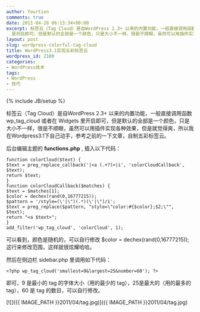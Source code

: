 ```yaml
---
author: Yourtion
comments: true
date: 2011-04-28 06:13:34+00:00
excerpt: 标签云（Tag Cloud）是自WordPress 2.3+ 以来的内置功能，一般直接调用函数 wp_tag_cloud 或者在 Widgets
  里开启即可，但是默认的全部是一个颜色，只是大小不一样，很是不顺眼，虽然可以用插件实现各种效果，但是就觉得爽，所以我在Wordpress3.1下自己动手，参考之前的一下文章，自制五彩标签云。
layout: post
slug: wordpress-colorful-tag-cloud
title: WordPress3.1实现五彩标签云
wordpress_id: 2100
categories:
- WordPress技术
tags:
- WordPress
- 技巧
---
```

{% include JB/setup %}

标签云（Tag Cloud）是自WordPress 2.3+ 以来的内置功能，一般直接调用函数 wp_tag_cloud 或者在 Widgets 里开启即可，但是默认的全部是一个颜色，只是大小不一样，很是不顺眼，虽然可以用插件实现各种效果，但是就觉得爽，所以我在Wordpress3.1下自己动手，参考之前的一下文章，自制五彩标签云。

后台编辑主题的 **functions.php** , 插入以下代码：

```
function colorCloud($text) { 
$text = preg_replace_callback('|<a (.+?)>|i', 'colorCloudCallback', $text); 
return $text; 
} 
function colorCloudCallback($matches) { 
$text = $matches[1]; 
$color = dechex(rand(0,16777215)); 
$pattern = '/style=(\'|\")(.*)(\'|\")/i'; 
$text = preg_replace($pattern, "style=\"color:#{$color};$2;\"", $text); 
return "<a $text>"; 
} 
add_filter('wp_tag_cloud', 'colorCloud', 1);
```

可以看到，颜色是随机的，可以自行修改 $color = dechex(rand(0,16777215));  这行来修改范围，这样就很炫耀哈哈。

然后在侧边栏 sidebar.php 里调用如下代码：

```
<?php wp_tag_cloud('smallest=9&largest=25&number=60'); ?>
```

即可，9 是最小的 tag 的字体大小（用的最少的 tag），25是最大的（用的最多的 tag），60 是 tag 的数目，可以自行修改。

[![]({{ IMAGE_PATH }}2011/04/tag.jpg)]({{ IMAGE_PATH }}2011/04/tag.jpg)
